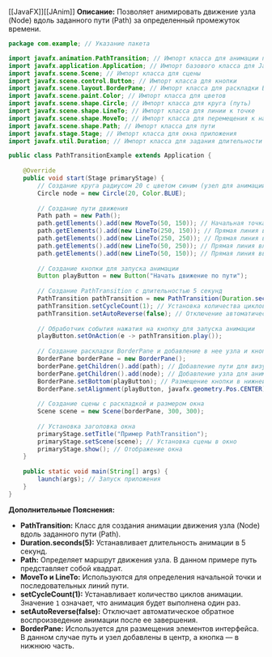 [[JavaFX]][[JAnim]]
**Описание:** Позволяет анимировать движение узла (Node) вдоль заданного пути (Path) за определенный промежуток времени.

```java ignore
package com.example; // Указание пакета

import javafx.animation.PathTransition; // Импорт класса для анимации по пути
import javafx.application.Application; // Импорт базового класса для JavaFX-приложений
import javafx.scene.Scene; // Импорт класса для сцены
import javafx.scene.control.Button; // Импорт класса для кнопки
import javafx.scene.layout.BorderPane; // Импорт класса для раскладки BorderPane
import javafx.scene.paint.Color; // Импорт класса для цветов
import javafx.scene.shape.Circle; // Импорт класса для круга (путь)
import javafx.scene.shape.LineTo; // Импорт класса для линии к точке
import javafx.scene.shape.MoveTo; // Импорт класса для перемещения к начальной точке
import javafx.scene.shape.Path; // Импорт класса для пути
import javafx.stage.Stage; // Импорт класса для окна приложения
import javafx.util.Duration; // Импорт класса для задания длительности анимации

public class PathTransitionExample extends Application {
    
    @Override
    public void start(Stage primaryStage) {
        // Создание круга радиусом 20 с цветом синим (узел для анимации)
        Circle node = new Circle(20, Color.BLUE);
        
        // Создание пути движения
        Path path = new Path();
        path.getElements().add(new MoveTo(50, 150)); // Начальная точка пути
        path.getElements().add(new LineTo(250, 150)); // Прямая линия вправо
        path.getElements().add(new LineTo(250, 250)); // Прямая линия вниз
        path.getElements().add(new LineTo(50, 250)); // Прямая линия влево
        path.getElements().add(new LineTo(50, 150)); // Прямая линия вверх (замыкание пути)
        
        // Создание кнопки для запуска анимации
        Button playButton = new Button("Начать движение по пути");
        
        // Создание PathTransition с длительностью 5 секунд
        PathTransition pathTransition = new PathTransition(Duration.seconds(5), path, node);
        pathTransition.setCycleCount(1); // Установка количества циклов анимации
        pathTransition.setAutoReverse(false); // Отключение автоматического обратного воспроизведения
        
        // Обработчик события нажатия на кнопку для запуска анимации
        playButton.setOnAction(e -> pathTransition.play());
        
        // Создание раскладки BorderPane и добавление в нее узла и кнопки
        BorderPane borderPane = new BorderPane();
        borderPane.getChildren().add(path); // Добавление пути для визуализации
        borderPane.getChildren().add(node); // Добавление узла для анимации
        BorderPane.setBottom(playButton); // Размещение кнопки в нижней части раскладки
        BorderPane.setAlignment(playButton, javafx.geometry.Pos.CENTER); // Центрирование кнопки
        
        // Создание сцены с раскладкой и размером окна
        Scene scene = new Scene(borderPane, 300, 300);
        
        // Установка заголовка окна
        primaryStage.setTitle("Пример PathTransition");
        primaryStage.setScene(scene); // Установка сцены в окно
        primaryStage.show(); // Отображение окна
    }
    
    public static void main(String[] args) {
        launch(args); // Запуск приложения
    }
}
```

**Дополнительные Пояснения:**

- **PathTransition:** Класс для создания анимации движения узла (Node) вдоль заданного пути (Path).
- **Duration.seconds(5):** Устанавливает длительность анимации в 5 секунд.
- **Path:** Определяет маршрут движения узла. В данном примере путь представляет собой квадрат.
- **MoveTo и LineTo:** Используются для определения начальной точки и последовательных линий пути.
- **setCycleCount(1):** Устанавливает количество циклов анимации. Значение `1` означает, что анимация будет выполнена один раз.
- **setAutoReverse(false):** Отключает автоматическое обратное воспроизведение анимации после ее завершения.
- **BorderPane:** Используется для размещения элементов интерфейса. В данном случае путь и узел добавлены в центр, а кнопка — в нижнюю часть.
